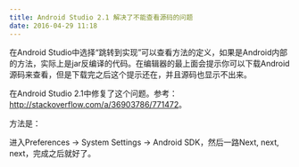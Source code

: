 ```yaml
---
title: Android Studio 2.1 解决了不能查看源码的问题
date: 2016-04-29 11:18
---
```

在Android Studio中选择“跳转到实现”可以查看方法的定义，如果是Android内部的方法，实际上是jar反编译的代码。在编辑器的最上面会提示你可以下载Android源码来查看，但是下载完之后这个提示还在，并且源码也显示不出来。

在Android Studio 2.1中修复了这个问题。参考：<http://stackoverflow.com/a/36903786/771472>。

方法是：

进入Preferences -> System Settings -> Android SDK，然后一路Next, next, next，完成之后就好了。
